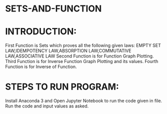 # SETS-AND-FUNCTION
# INTRODUCTION:
First Function is Sets which proves all the following given laws:
EMPTY SET LAW,IDEMPOTENCY LAW,ABSORPTION LAW,COMMUTATIVE LAW,ASSOCIATIVE LAW
Second Function is for Function Graph Plotting.
Third Function is for Inverse Function Graph Plotting and its values.
Fourth Function is for Inverse of Function.
# STEPS TO RUN PROGRAM:
Install Anaconda 3 and Open Jupyter Notebook to run the code given in file.
Run the code and input values as asked.
